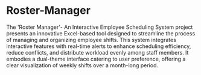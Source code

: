 # Roster-Manager
The 'Roster Manager'- An Interactive Employee Scheduling System project presents an innovative Excel-based tool designed to streamline the process of managing and organizing employee shifts. This system integrates interactive features with real-time alerts to enhance scheduling efficiency, reduce conflicts, and distribute workload evenly among staff members. It embodies a dual-theme interface catering to user preference, offering a clear visualization of weekly shifts over a month-long period.
